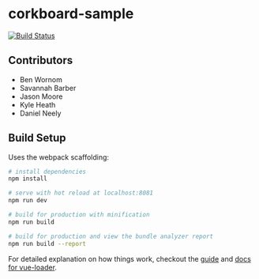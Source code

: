 # corkboard-sample

[![Build Status](https://travis-ci.org/acstech/corkboard-sample.svg?branch=master)](https://travis-ci.org/acstech/corkboard-sample)

## Contributors		

* Ben Wornom		
* Savannah Barber		
* Jason Moore		
* Kyle Heath		
* Daniel Neely

## Build Setup

Uses the webpack scaffolding:

``` bash
# install dependencies
npm install

# serve with hot reload at localhost:8081
npm run dev

# build for production with minification
npm run build

# build for production and view the bundle analyzer report
npm run build --report
```

For detailed explanation on how things work, checkout the [guide](http://vuejs-templates.github.io/webpack/) and [docs for vue-loader](http://vuejs.github.io/vue-loader).

